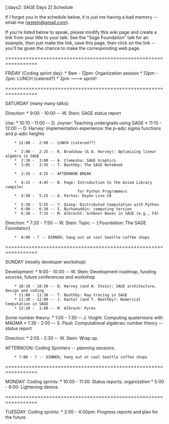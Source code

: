 [:days2: SAGE Days 2] Schedule

If I forgot you in the schedule below, it is just me having
a bad memory -- email me (wstein@gmail.com).

If you're listed below to speak, please modify this wiki page
and create a link from your title to your talk: See the 
"Sage Foundation" talk for an example, then just make the link,
save this page, then click on the link -- you'll be given the
chance to make the corresponding web page. 
 
=================================================================
 
FRIDAY (Coding sprint day):
        * 9am  - 12pm: Organization session
        * 12pm - 2pm: LUNCH (catered?)
        * 2pm ---> sprint!
 
=================================================================
 
SATURDAY (many many talks):
 
  Direction:
        *  9:00 - 10:00 -- W. Stein:  SAGE status report
 
  Use:
        * 10:10 - 11:00 -- D. Joyner: Teaching undergrads using SAGE
        * 11:10 - 12:00 -- D. Harvey: implementation experience: the p-adic sigma functions 
                                      and p-adic heights
 
        * 12:00 -  2:00 -- LUNCH (catered??)

        *  2:00 -  2:25 -- R. Bradshaw (& D. Harvey): Optimizing linear algebra in SAGE
        *  2:30 -  3:00 -- A. Clemesha: SAGE Graphics
        *  3:05 -  3:35 -- T. Boothby: The SAGE Notebook
 
        *  3:35 -  4:15 -- AFTERNOON BREAK

        *  4:15 -  4:45 -- B. Page: Introduction to the Axiom Library compiler 
                                    for Python Programmers
        *  4:50 -  5:25 -- A. Portes: Doyen Live CD
 
        *  5:30 -  5:55 -- Y. Qiang: Distributed Computation with Python
        *  6:00 -  6:30 -- I. Burhanuddin: computing torsion
        *  6:30 -  7:15 -- M. Albrecht: Gröbner Bases in SAGE (e.g., F4)

  Direction:
        *  7:20 -  7:50 -- W. Stein: Topic -- [:Foundation: The SAGE Foundation]


        *  8:00 - ? -- DINNER; hang out at cool Seattle coffee shops
 
=================================================================
 
SUNDAY (mostly developer workshop)
 
 Development:
        * 9:00 - 10:00 -- W. Stein: Development roadmap, funding sources, future 
                          conferences and workshop

        * 10:10 - 10:50 -- D. Harvey (and W. Stein): SAGE architecture, design and coding
        * 11:00 - 11:30 -- T. Boothby: Ray tracing in SAGE
        * 11:30 - 12:00 -- J. Kantor (and T. Boothby): Numerical Computation in SAGE
        * 12:10 -  1:00 -- M. Albrech: Pyrex 

 Some number theory:
        * 1:05 - 1:30 -- J. Voight: Computing quaternions with MAGMA
        * 1:35 - 2:00 -- S. Pauli: Computational algebraic number theory -- status report
 
 Direction:
        * 2:05 - 2:30 -- W. Stein: Wrap up.
 
AFTERNOON: Coding Sprinters -- planning sessions. 

        * 7:00 - ? -- DINNER; hang out at cool Seattle coffee shops
 
=================================================================
 
MONDAY:
  Coding sprints:
        * 10:00 - 11:30: Status reports; organization
        *  5:00 -  6:00: Lightening demos
 
=================================================================
 
TUESDAY:
  Coding sprints:
        * 2:00 - 4:00pm: Progress reports and plan for the future
